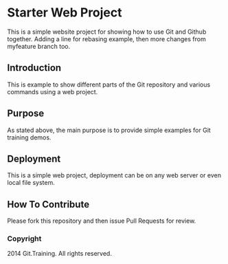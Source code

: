 # Starter Web Project

This is a simple website project for
showing how to use Git and Github together. 
Adding a line for rebasing example, then
more changes from myfeature branch too.

## Introduction

This is example to show different parts
of the Git repository and various commands
using a web project.

## Purpose

As stated above, the main purpose is to
provide simple examples for Git training
demos.

## Deployment

This is a simple web project, deployment
can be on any web server or even local
file system.

## How To Contribute

Please fork this repository and then issue Pull Requests for review.

### Copyright

2014 Git.Training. All rights reserved.